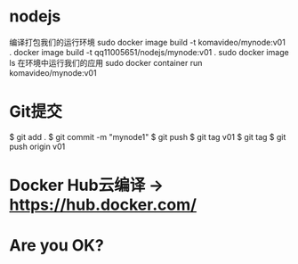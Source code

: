 # nodejs
编译打包我们的运行环境
sudo docker image build -t komavideo/mynode:v01 .
docker image build -t  qq11005651/nodejs/mynode:v01 .
sudo docker image ls
在环境中运行我们的应用
sudo docker container run komavideo/mynode:v01

# Git提交
$ git add .
$ git commit -m "mynode1"
$ git push
$ git tag v01
$ git tag
$ git push origin v01

# Docker Hub云编译 -> https://hub.docker.com/
# Are you OK?
